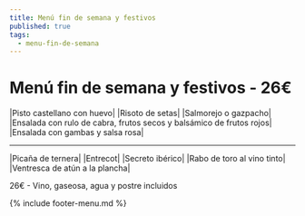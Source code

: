 ```yaml
---
title: Menú fin de semana y festivos
published: true
tags:
  - menu-fin-de-semana
---
```



# Menú fin de semana y festivos - 26€

|Pisto castellano con huevo|
|Risoto de setas|
|Salmorejo o gazpacho|
|Ensalada con rulo de cabra, frutos secos y balsámico de frutos rojos|
|Ensalada con gambas y salsa rosa|

------

|Picaña de ternera|
|Entrecot|
|Secreto ibérico|
|Rabo de toro al vino tinto|
|Ventresca de atún a la plancha|

<!-- |Cordero asado|eligiendo este segundo plato se añade 10€ al menú, en total 34€| -->

26€ - Vino, gaseosa, agua y postre incluidos

{% include footer-menu.md %}
